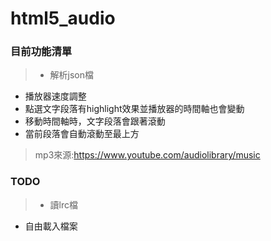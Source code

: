# html5_audio

### 目前功能清單
>* 解析json檔
* 播放器速度調整
* 點選文字段落有highlight效果並播放器的時間軸也會變動
* 移動時間軸時，文字段落會跟著滾動
* 當前段落會自動滾動至最上方

>mp3來源:https://www.youtube.com/audiolibrary/music


### TODO
>* 讀lrc檔
* 自由載入檔案